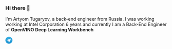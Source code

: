### Hi there 👋

I'm Artyom Tugaryov, a back-end engineer from Russia. I was working working at Intel Corporation 6 years and currently I am a Back-End Engineer of **OpenVINO Deep Learning Workbench** 

<a href="https://t.me/artyomtugaryov/">
  <img align="left" alt="Artyom's Telegram" width="22px" src="./assets/tg.svg.webp" />
</a>
</br>
